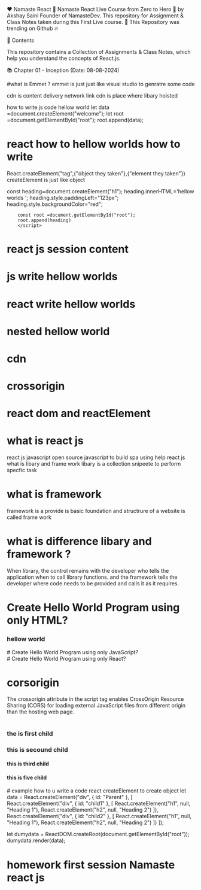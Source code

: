 ❤️ Namaste React 🙏
Namaste React Live Course from Zero to Hero 🚀 by Akshay Saini Founder of NamasteDev. This repository for Assignment & Class Notes taken during this First Live course.
💖 This Repository was trending on Github 🔥

🎨 Contents

This repository contains a Collection of Assignments & Class Notes, which help you understand the concepts of React.js.

📚 Chapter 01 - Inception (Date: 08-08-2024)

#what is Emmet ?
emmet is just just like visual studio to genratre some code

cdn is content delivery network link
cdn is place where libary hoisted

how to write js code hellow world
let data =document.createElement("welcome");
let root =document.getElementById("root");
root.append(data);
# react how to hellow worlds how to write
React.createElement("tag",{"object they taken"},{"element they taken"})
createElement is just like object 


 const heading=document.createElement("h1");
        heading.innerHTML='hellow worlds ';
        heading.style.paddingLeft="123px";
        heading.style.backgroundColor="red";
        
        const root =document.getElementById("root");
        root.append(heading)
        </script>

# react js session content
# js write hellow worlds
# react write hellow worlds
# nested hellow world 
# cdn
# crossorigin
# react dom and reactElement

# what is react js 
react js javascript open source javascript to build spa using help react js
what is libary  and frame work
libary is a collection snipeete to perform specfic task
# what is framework 
framework is a provide is basic foundation and structrure of a website is called frame work
# what is difference libary and framework ?

 When library, the control remains with the developer who
tells the application when to call library functions. and the framework tells the developer where code needs to be
provided and calls it as it requires.

# Create Hello World Program using only HTML?
<html>
 <head>
  <title>hellow world prgramming</title>
 </head>
 <bod>
  <h3>hellow world </h3>
 </bod>
</html>
# Create Hello World Program using only JavaScript?
<html>
 <head>
  <title>hellow world prgramming</title>

 </head>
 <body>
  <div id="root"></div>
  <script >
   let data = document.createElement("hellow world");
   let appendata =document.getElementById("root");
   appendata.append(data);
  </script>
 </body>
</html>
 # Create Hello World Program using only React?
 <body>
<div id="root"></div>
<script crossorigin src="https://unpkg.com/react@18/umd/react.development.js"></script>
<script crossorigin src="https://unpkg.com/react-dom@18/umd/react-dom.development.js"></script>
<script>
 let data = React.createElement("h1",{id:"headingtag"},"hellow world);
 let datadispaly= ReactDom.createRoot(document.getElemetbyId("root");
 datadispaly.render(data)
</script>
 
 </body>

 # corsorigin
  The crossorigin attribute in the script tag enables CrossOrigin Resource Sharing (CORS) for loading external JavaScript
files from different origin than the hosting web page. 
# <div class="parent">
<div class="child">
<h3>the is first child</h3>
<h3>this is secound child</h3>
 
</div>
<div>
 <h4>this is third child</h4>
 <h4>this is five child</h4>
</div>
</div>
#  example how to u write a code react createElement to create object 
let data = React.createElement("div", { id: "Parent" }, [
    React.createElement("div", { id: "child1" }, [
        React.createElement("h1", null, "Heading 1"),
        React.createElement("h2", null, "Heading 2")
    ]),
    React.createElement("div", { id: "child2" }, [
        React.createElement("h1", null, "Heading 1"),
        React.createElement("h2", null, "Heading 2")
    ])
]);

let dumydata = ReactDOM.createRoot(document.getElementById("root"));
dumydata.render(data);


# homework first session Namaste react js

